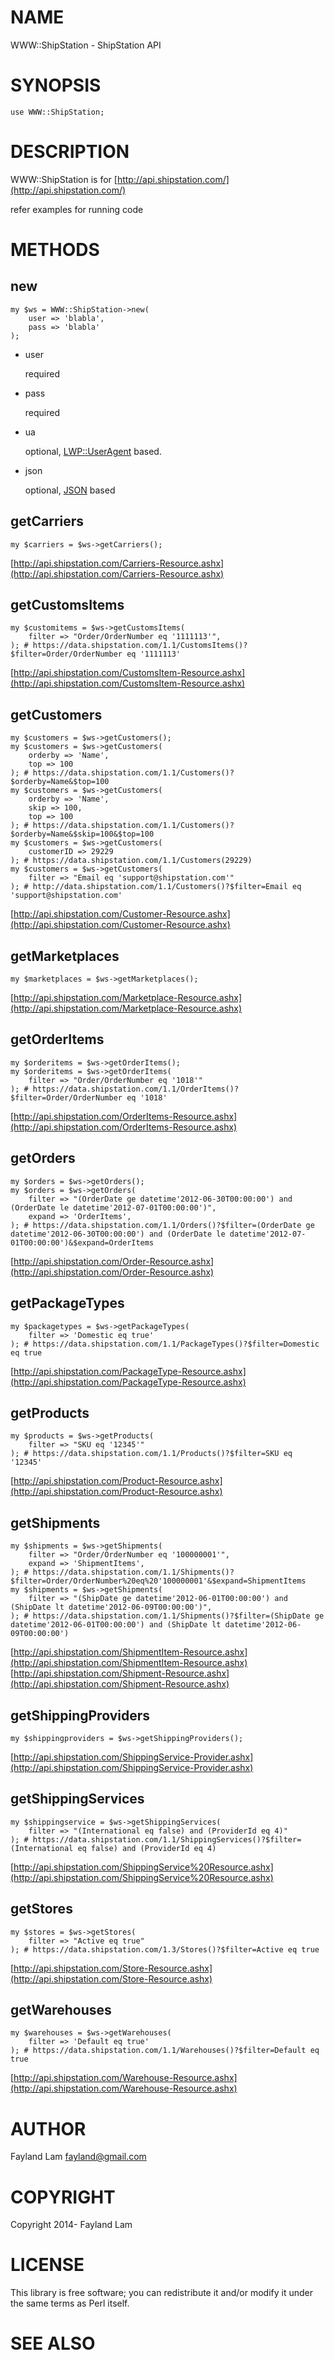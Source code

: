 # NAME

WWW::ShipStation - ShipStation API

# SYNOPSIS

    use WWW::ShipStation;

# DESCRIPTION

WWW::ShipStation is for [http://api.shipstation.com/](http://api.shipstation.com/)

refer examples for running code

# METHODS

## new

    my $ws = WWW::ShipStation->new(
        user => 'blabla',
        pass => 'blabla'
    );

- user

    required

- pass

    required

- ua

    optional, [LWP::UserAgent](https://metacpan.org/pod/LWP::UserAgent) based.

- json

    optional, [JSON](https://metacpan.org/pod/JSON) based

## getCarriers

    my $carriers = $ws->getCarriers();

[http://api.shipstation.com/Carriers-Resource.ashx](http://api.shipstation.com/Carriers-Resource.ashx)

## getCustomsItems

    my $customitems = $ws->getCustomsItems(
        filter => "Order/OrderNumber eq '1111113'",
    ); # https://data.shipstation.com/1.1/CustomsItems()?$filter=Order/OrderNumber eq '1111113'

[http://api.shipstation.com/CustomsItem-Resource.ashx](http://api.shipstation.com/CustomsItem-Resource.ashx)

## getCustomers

    my $customers = $ws->getCustomers();
    my $customers = $ws->getCustomers(
        orderby => 'Name',
        top => 100
    ); # https://data.shipstation.com/1.1/Customers()?$orderby=Name&$top=100
    my $customers = $ws->getCustomers(
        orderby => 'Name',
        skip => 100,
        top => 100
    ); # https://data.shipstation.com/1.1/Customers()?$orderby=Name&$skip=100&$top=100
    my $customers = $ws->getCustomers(
        customerID => 29229
    ); # https://data.shipstation.com/1.1/Customers(29229)
    my $customers = $ws->getCustomers(
        filter => "Email eq 'support@shipstation.com'"
    ); # http://data.shipstation.com/1.1/Customers()?$filter=Email eq 'support@shipstation.com'

[http://api.shipstation.com/Customer-Resource.ashx](http://api.shipstation.com/Customer-Resource.ashx)

## getMarketplaces

    my $marketplaces = $ws->getMarketplaces();

[http://api.shipstation.com/Marketplace-Resource.ashx](http://api.shipstation.com/Marketplace-Resource.ashx)

## getOrderItems

    my $orderitems = $ws->getOrderItems();
    my $orderitems = $ws->getOrderItems(
        filter => "Order/OrderNumber eq '1018'"
    ); # https://data.shipstation.com/1.1/OrderItems()?$filter=Order/OrderNumber eq '1018'

[http://api.shipstation.com/OrderItems-Resource.ashx](http://api.shipstation.com/OrderItems-Resource.ashx)

## getOrders

    my $orders = $ws->getOrders();
    my $orders = $ws->getOrders(
        filter => "(OrderDate ge datetime'2012-06-30T00:00:00') and (OrderDate le datetime'2012-07-01T00:00:00')",
        expand => 'OrderItems',
    ); # https://data.shipstation.com/1.1/Orders()?$filter=(OrderDate ge datetime'2012-06-30T00:00:00') and (OrderDate le datetime'2012-07-01T00:00:00')&$expand=OrderItems

[http://api.shipstation.com/Order-Resource.ashx](http://api.shipstation.com/Order-Resource.ashx)

## getPackageTypes

    my $packagetypes = $ws->getPackageTypes(
        filter => 'Domestic eq true'
    ); # https://data.shipstation.com/1.1/PackageTypes()?$filter=Domestic eq true

[http://api.shipstation.com/PackageType-Resource.ashx](http://api.shipstation.com/PackageType-Resource.ashx)

## getProducts

    my $products = $ws->getProducts(
        filter => "SKU eq '12345'"
    ); # https://data.shipstation.com/1.1/Products()?$filter=SKU eq '12345'

[http://api.shipstation.com/Product-Resource.ashx](http://api.shipstation.com/Product-Resource.ashx)

## getShipments

    my $shipments = $ws->getShipments(
        filter => "Order/OrderNumber eq '100000001'",
        expand => 'ShipmentItems',
    ); # https://data.shipstation.com/1.1/Shipments()?$filter=Order/OrderNumber%20eq%20'100000001'&$expand=ShipmentItems
    my $shipments = $ws->getShipments(
        filter => "(ShipDate ge datetime'2012-06-01T00:00:00') and (ShipDate lt datetime'2012-06-09T00:00:00')",
    ); # https://data.shipstation.com/1.1/Shipments()?$filter=(ShipDate ge datetime'2012-06-01T00:00:00') and (ShipDate lt datetime'2012-06-09T00:00:00')

[http://api.shipstation.com/ShipmentItem-Resource.ashx](http://api.shipstation.com/ShipmentItem-Resource.ashx)
[http://api.shipstation.com/Shipment-Resource.ashx](http://api.shipstation.com/Shipment-Resource.ashx)

## getShippingProviders

    my $shippingproviders = $ws->getShippingProviders();

[http://api.shipstation.com/ShippingService-Provider.ashx](http://api.shipstation.com/ShippingService-Provider.ashx)

## getShippingServices

    my $shippingservice = $ws->getShippingServices(
        filter => "(International eq false) and (ProviderId eq 4)"
    ); # https://data.shipstation.com/1.1/ShippingServices()?$filter=(International eq false) and (ProviderId eq 4)

[http://api.shipstation.com/ShippingService%20Resource.ashx](http://api.shipstation.com/ShippingService%20Resource.ashx)

## getStores

    my $stores = $ws->getStores(
        filter => "Active eq true"
    ); # https://data.shipstation.com/1.3/Stores()?$filter=Active eq true

[http://api.shipstation.com/Store-Resource.ashx](http://api.shipstation.com/Store-Resource.ashx)

## getWarehouses

    my $warehouses = $ws->getWarehouses(
        filter => 'Default eq true'
    ); # https://data.shipstation.com/1.1/Warehouses()?$filter=Default eq true

[http://api.shipstation.com/Warehouse-Resource.ashx](http://api.shipstation.com/Warehouse-Resource.ashx)

# AUTHOR

Fayland Lam <fayland@gmail.com>

# COPYRIGHT

Copyright 2014- Fayland Lam

# LICENSE

This library is free software; you can redistribute it and/or modify
it under the same terms as Perl itself.

# SEE ALSO
